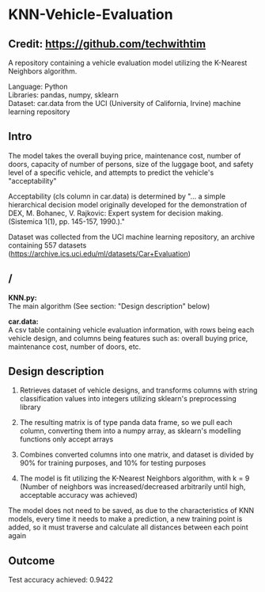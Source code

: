 # KNN-Vehicle-Evaluation

## Credit: https://github.com/techwithtim

A repository containing a vehicle evaluation model utilizing the K-Nearest Neighbors algorithm.

Language: Python  
Libraries: pandas, numpy, sklearn  
Dataset: car.data from the UCI (University of California, Irvine) machine learning repository

## Intro

The model takes the overall buying price, maintenance cost, number of doors, capacity of number of persons, size of the luggage boot, and safety level of a specific vehicle, and attempts to predict the vehicle's "acceptability"

Acceptability (cls column in car.data) is determined by "... a simple hierarchical decision model originally developed for the demonstration of DEX, M. Bohanec, V. Rajkovic: Expert system for decision making. (Sistemica 1(1), pp. 145-157, 1990.)."

Dataset was collected from the UCI machine learning repository, an archive containing 557 datasets (https://archive.ics.uci.edu/ml/datasets/Car+Evaluation)

## /

**KNN.py:**  
The main algorithm (See section: "Design description" below)

**car.data:**  
A csv table containing vehicle evaluation information, with rows being each vehicle design, and columns being features such as: overall buying price, maintenance cost, number of doors, etc.

## Design description

1) Retrieves dataset of vehicle designs, and transforms columns with string classification values into integers utilizing sklearn's preprocessing library

2) The resulting matrix is of type panda data frame, so we pull each column, converting them into a numpy array, as sklearn's modelling functions only accept arrays

3) Combines converted columns into one matrix, and dataset is divided by 90% for training purposes, and 10% for testing purposes

4) The model is fit utilizing the K-Nearest Neighbors algorithm, with k = 9 (Number of neighbors was increased/decreased arbitrarily until high, acceptable accuracy was achieved)

The model does not need to be saved, as due to the characteristics of KNN models, every time it needs to make a prediction, a new training point is added, so it must traverse and calculate all distances between each point again

## Outcome

Test accuracy achieved: 0.9422
